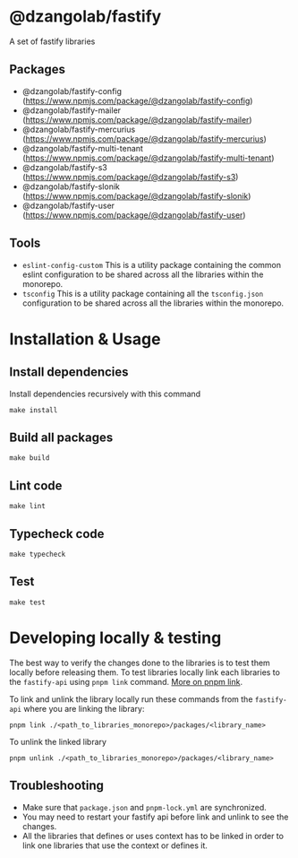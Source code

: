 # @dzangolab/fastify
A set of fastify libraries


## Packages
  - @dzangolab/fastify-config (https://www.npmjs.com/package/@dzangolab/fastify-config)
  - @dzangolab/fastify-mailer (https://www.npmjs.com/package/@dzangolab/fastify-mailer)
  - @dzangolab/fastify-mercurius (https://www.npmjs.com/package/@dzangolab/fastify-mercurius)
  - @dzangolab/fastify-multi-tenant (https://www.npmjs.com/package/@dzangolab/fastify-multi-tenant)
  - @dzangolab/fastify-s3 (https://www.npmjs.com/package/@dzangolab/fastify-s3)
  - @dzangolab/fastify-slonik (https://www.npmjs.com/package/@dzangolab/fastify-slonik)
  - @dzangolab/fastify-user (https://www.npmjs.com/package/@dzangolab/fastify-user)


## Tools
  - `eslint-config-custom` This is a utility package containing the common eslint configuration to be shared across all the libraries within the monorepo.
  - `tsconfig` This is a utility package containing all the `tsconfig.json` configuration to be shared across all the libraries within the monorepo.

# Installation & Usage
## Install dependencies
Install dependencies recursively with this command
```
make install
```

## Build all packages
```
make build
```

## Lint code
```
make lint
```

## Typecheck code
```
make typecheck
```

## Test
```
make test
```

# Developing locally & testing
The best way to verify the changes done to the libraries is to test them locally before releasing them. To test libraries locally link each libraries to the `fastify-api` using `pnpm link` command. [More on pnpm link](https://pnpm.io/cli/link).

To link and unlink the library locally run these commands from the `fastify-api` where you are linking the library:
```
pnpm link ./<path_to_libraries_monorepo>/packages/<library_name>
```

To unlink the linked library
```
pnpm unlink ./<path_to_libraries_monorepo>/packages/<library_name>
```

## Troubleshooting
  - Make sure that `package.json` and `pnpm-lock.yml` are synchronized.
  - You may need to restart your fastify api before link and unlink to see the changes.
  - All the libraries that defines or uses context has to be linked in order to link one libraries that use the context or defines it.
